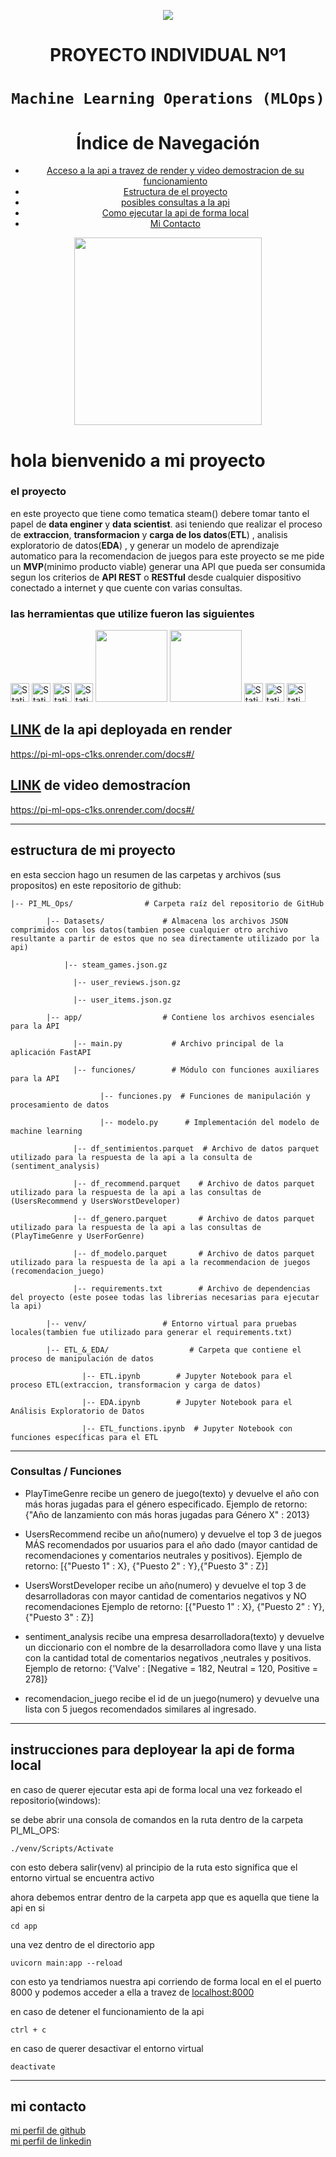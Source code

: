 <p align=center><img src=https://d31uz8lwfmyn8g.cloudfront.net/Assets/logo-henry-white-lg.png><p>

# <h1 align=center> **PROYECTO INDIVIDUAL Nº1** </h1>

# <h1 align=center>**`Machine Learning Operations (MLOps)`**</h1>

<h1 align=center>Índice de Navegación</h1>

<ul align=center>
    <li><a href="#seccion1">Acceso a la api a travez de render y video demostracion de su funcionamiento</a></li>
    <li><a href="#seccion2">Estructura de el proyecto</a></li>
    <li><a href="#seccion3">posibles consultas a la api</a></li>
    <li><a href="#seccion4">Como ejecutar la api de forma local</a></li>
    <li><a href="#seccion5">Mi Contacto</a></li>
</ul>

<p align="center">
<img src="https://user-images.githubusercontent.com/67664604/217914153-1eb00e25-ac08-4dfa-aaf8-53c09038f082.png"  height=300>
</p>

# hola bienvenido a mi proyecto
### el proyecto

en este proyecto que tiene como tematica steam() debere tomar tanto el papel de **data enginer** y **data scientist**.
asi teniendo que realizar el proceso de **extraccion**, **transformacion** y **carga de los datos**(**ETL**) , analisis exploratorio de datos(**EDA**) , y generar un modelo de aprendizaje automatico para la recomendacion de juegos
para este proyecto se me pide un **MVP**(minimo producto viable)
generar una API que pueda ser consumida segun los criterios de **API REST** o **RESTful** desde cualquier dispositivo conectado a internet y que cuente con varias consultas.

### las herramientas que utilize fueron las siguientes

<img style="height: 30px" alt="Static Badge" src="https://img.shields.io/badge/Python-131517?style=for-the-badge&logo=Python"> <img style="height: 30px" alt="Static Badge" src="https://img.shields.io/badge/jupyter-131517?style=for-the-badge&logo=jupyter"> <img style="height: 30px" alt="Static Badge" src="https://img.shields.io/badge/Numpy-131517?style=for-the-badge&logo=numpy"> <img style="height: 30px" alt="Static Badge" src="https://img.shields.io/badge/Pandas-131517?style=for-the-badge&logo=pandas"> <img src="https://img.shields.io/badge/MatPlot-212d43?style=for-the-badge&amp;logo=Alwaysdata&amp;logoColor=white;" style="width: 115px"> <img src="https://img.shields.io/badge/SeaBorn-212d43?style=for-the-badge&amp;logo=plotly&amp;logoColor=white" style="width: 115px"> <img style="height: 30px" alt="Static Badge" src="https://img.shields.io/badge/ScikitLearn-131517?style=for-the-badge&logo=scikitlearn"> <img style="height: 30px" alt="Static Badge" src="https://img.shields.io/badge/fastapi-131517?style=for-the-badge&logo=fastapi"> <img style="height: 30px" alt="Static Badge" src="https://img.shields.io/badge/render-131517?style=for-the-badge&logo=render">



<section id="seccion1">

  <h2><a href="https://pi-ml-ops-c1ks.onrender.com/docs#/">LINK</a> de la api deployada en render</h2>
  <p><a href="https://pi-ml-ops-c1ks.onrender.com/docs#/">https://pi-ml-ops-c1ks.onrender.com/docs#/</a></p>

  <h2><a href="#">LINK</a> de video demostracíon</h2>
  <p><a href="#">https://pi-ml-ops-c1ks.onrender.com/docs#/</a></p>
</section>

<hr>

<section id="seccion2">
  <h1>estructura de mi proyecto</h1>
  <p>
    en esta seccion hago un resumen de las carpetas y archivos (sus propositos) en este repositorio de github:
  </p>
</section>



	|-- PI_ML_Ops/                # Carpeta raíz del repositorio de GitHub

        	|-- Datasets/             # Almacena los archivos JSON comprimidos con los datos(tambien posee cualquier otro archivo resultante a partir de estos que no sea directamente utilizado por la api)
	 
        	  	|-- steam_games.json.gz
        
	  		      |-- user_reviews.json.gz
        		
	  		      |-- user_items.json.gz
    		
      		|-- app/                  # Contiene los archivos esenciales para la API
        	
	  		      |-- main.py           # Archivo principal de la aplicación FastAPI
        		
	  		      |-- funciones/        # Módulo con funciones auxiliares para la API
            		
	       			    |-- funciones.py  # Funciones de manipulación y procesamiento de datos
            			
	       			    |-- modelo.py      # Implementación del modelo de machine learning
        		
	  		      |-- df_sentimientos.parquet  # Archivo de datos parquet utilizado para la respuesta de la api a la consulta de (sentiment_analysis)

	  		      |-- df_recommend.parquet    # Archivo de datos parquet utilizado para la respuesta de la api a las consultas de (UsersRecommend y UsersWorstDeveloper)

	  		      |-- df_genero.parquet       # Archivo de datos parquet utilizado para la respuesta de la api a las consultas de (PlayTimeGenre y UserForGenre)

	  		      |-- df_modelo.parquet       # Archivo de datos parquet utilizado para la respuesta de la api a la recommendacion de juegos (recomendacion_juego)

	  		      |-- requirements.txt        # Archivo de dependencias del proyecto (este posee todas las librerias necesarias para ejecutar la api)
    		
      		|-- venv/                 # Entorno virtual para pruebas locales(tambien fue utilizado para generar el requirements.txt)
    		
      		|-- ETL_&_EDA/                  # Carpeta que contiene el proceso de manipulación de datos
        	
	        		|-- ETL.ipynb        # Jupyter Notebook para el proceso ETL(extraccion, transformacion y carga de datos)
        	
	 	        	|-- EDA.ipynb        # Jupyter Notebook para el Análisis Exploratorio de Datos
        	
	 	            |-- ETL_functions.ipynb  # Jupyter Notebook con funciones específicas para el ETL




<hr>


<section id="seccion3">


### Consultas / Funciones


* PlayTimeGenre
recibe un genero de juego(texto) y devuelve el año con más horas jugadas para el género especificado.
Ejemplo de retorno: {"Año de lanzamiento con más horas jugadas para Género X" : 2013}

<!--UserForGenre
recibe un genero de juego(texto) y devuelve el usuario que acumula más horas jugadas para el género especificado y una lista de la acumulación de horas jugadas por año.
Ejemplo de retorno: {"Usuario con más horas jugadas para Género X" : us213ndjss09sdf, "Horas jugadas":[{Año: 2013, Horas: 203}, {Año: 2012, Horas: 100}, {Año: 2011, Horas: 23}]}
-->
* UsersRecommend
recibe un año(numero) y devuelve el top 3 de juegos MÁS recomendados por usuarios para el año dado (mayor cantidad de recomendaciones y comentarios neutrales y positivos).
Ejemplo de retorno: [{"Puesto 1" : X}, {"Puesto 2" : Y},{"Puesto 3" : Z}]

* UsersWorstDeveloper
recibe un año(numero) y devuelve el top 3 de desarrolladoras con mayor cantidad de comentarios negativos y NO recomendaciones
Ejemplo de retorno: [{"Puesto 1" : X}, {"Puesto 2" : Y},{"Puesto 3" : Z}]


* sentiment_analysis
recibe una empresa desarrolladora(texto) y devuelve un diccionario con el nombre de la desarrolladora como llave y una lista con la cantidad total de comentarios negativos ,neutrales y positivos.
Ejemplo de retorno: {'Valve' : [Negative = 182, Neutral = 120, Positive = 278]}


* recomendacion_juego
recibe el id de un juego(numero) y devuelve una lista con 5 juegos recomendados similares al ingresado.


</section>


<hr>



<section id="seccion4">
    <h2>instrucciones para deployear la api de forma local</h2>
    <p>en caso de querer ejecutar esta api de forma local una vez forkeado el repositorio(windows):</p>
    <p>se debe abrir una consola de comandos en la ruta dentro de la carpeta PI_ML_OPS:</p>
    <code>./venv/Scripts/Activate</code>
    <p>con esto debera salir(venv) al principio de la ruta esto significa que el entorno virtual se encuentra activo</p>
    <p>ahora debemos entrar dentro de la carpeta app que es aquella que tiene la api en si</p>
    <code>cd app</code>
    <p>una vez dentro de el directorio app</p>
    <code>uvicorn main:app --reload</code>
    <p>con esto ya tendriamos nuestra api corriendo de forma local en el el puerto 8000 y podemos acceder a ella a travez de <a href="localhost:8000">localhost:8000</a></p>
    <p>en caso de detener el funcionamiento de la api</p>
    <code>ctrl + c</code>
    <p>en caso de querer desactivar el entorno virtual</p>
    <code>deactivate</code>
</section>





<hr>


<section id="seccion5">
<h1>mi contacto</h1>

<span><a href="https://github.com/tDelbarco">mi perfil de github</a></span>
<br>
<span><a href="https://www.linkedin.com/in/tomás-del-barco-b74337229/">mi perfil de linkedin</a></span>

</section>

   

